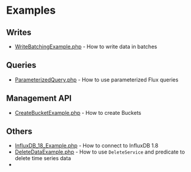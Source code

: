 # Examples

## Writes

- [WriteBatchingExample.php](WriteBatchingExample.php) - How to write data in batches

## Queries

- [ParameterizedQuery.php](ParameterizedQuery.php) - How to use parameterized Flux queries

## Management API

- [CreateBucketExample.php](CreateBucketExample.php) - How to create Buckets

## Others

- [InfluxDB_18_Example.php](InfluxDB_18_Example.php) - How to connect to InfluxDB 1.8
- [DeleteDataExample.php](DeleteDataExample.php) - How to use `DeleteService` and predicate to delete time series data
- 